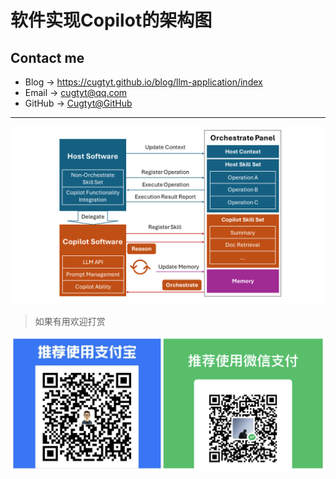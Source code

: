 # 软件实现Copilot的架构图

## Contact me

* Blog -> <https://cugtyt.github.io/blog/llm-application/index>
* Email -> <cugtyt@qq.com>
* GitHub -> [Cugtyt@GitHub](https://github.com/Cugtyt)

---

![](./R/copilot-arch/CopilotArch.png)


> 如果有用欢迎打赏

![](../buymeacoffee.jpg)